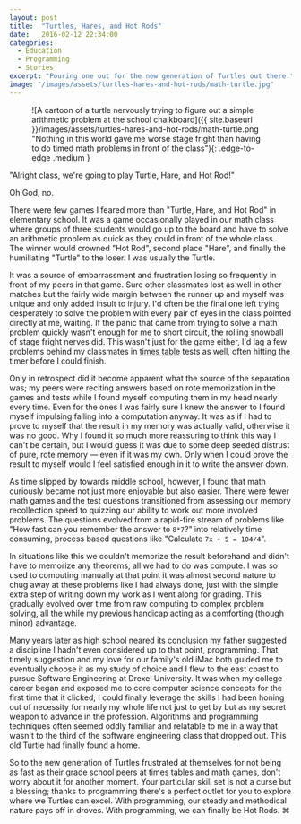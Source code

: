 ```yaml
---
layout: post
title:  "Turtles, Hares, and Hot Rods"
date:   2016-02-12 22:34:00
categories:
  - Education
  - Programming
  - Stories
excerpt: "Pouring one out for the new generation of Turtles out there."
image: "/images/assets/turtles-hares-and-hot-rods/math-turtle.jpg"
---
```


<figure markdown="1">
![A cartoon of a turtle nervously trying to figure out a simple arithmetic problem at the school chalkboard]({{ site.baseurl }}/images/assets/turtles-hares-and-hot-rods/math-turtle.png "Nothing in this world gave me worse stage fright than having to do timed math problems in front of the class"){: .edge-to-edge .medium }
</figure>

"Alright class, we're going to play Turtle, Hare, and Hot Rod!"

Oh God, no.

There were few games I feared more than "Turtle, Hare, and Hot Rod" in elementary school. It was a game occasionally played in our math class where groups of three students would go up to the board and have to solve an arithmetic problem as quick as they could in front of the whole class. The winner would crowned "Hot Rod", second place "Hare", and finally the humiliating "Turtle" to the loser. I was usually the Turtle.

<a id="resume-from-break"></a>
It was a source of embarrassment and frustration losing so frequently in front of my peers in that game. Sure other classmates lost as well in other matches but the fairly wide margin between the runner up and myself was unique and only added insult to injury. I'd often be the final one left trying desperately to solve the problem with every pair of eyes in the class pointed directly at me, waiting. If the panic that came from trying to solve a math problem quickly wasn't enough for me to short circuit, the rolling snowball of stage fright nerves did. This wasn't just for the game either, I'd lag a few problems behind my classmates in [times table](https://en.wikipedia.org/wiki/Multiplication_table) tests as well, often hitting the timer before I could finish.

<!--break-->

Only in retrospect did it become apparent what the source of the separation was; my peers were reciting answers based on rote memorization in the games and tests while I found myself computing them in my head nearly every time. Even for the ones I was fairly sure I knew the answer to I found myself impulsing falling into a computation anyway. It was as if I had to prove to myself that the result in my memory was actually valid, otherwise it was no good. Why I found it so much more reassuring to think this way I can't be certain, but I would guess it was due to some deep seeded distrust of pure, rote memory &mdash; even if it was my own. Only when I could prove the result to myself would I feel satisfied enough in it to write the answer down.

As time slipped by towards middle school, however, I found that math curiously became not just more enjoyable but also easier. There were fewer math games and the test questions transitioned from assessing our memory recollection speed to quizzing our ability to work out more involved problems. The questions evolved from a rapid-fire stream of problems like "How fast can you remember the answer to `8*7`?" into relatively time consuming, process based questions like "Calculate `7x + 5 = 104/4`".

In situations like this we couldn't memorize the result beforehand and didn't have to memorize any theorems, all we had to do was compute. I was so used to computing manually at that point it was almost second nature to chug away at these problems like I had always done, just with the simple extra step of writing down my work as I went along for grading. This gradually evolved over time from raw computing to complex problem solving, all the while my previous handicap acting as a comforting (though minor) advantage.

Many years later as high school neared its conclusion my father suggested a discipline I hadn't even considered up to that point, programming. That timely suggestion and my love for our family's old iMac both guided me to eventually choose it as my study of choice and I flew to the east coast to pursue Software Engineering at Drexel University. It was when my college career began and exposed me to core computer science concepts for the first time that it clicked; I could finally leverage the skills I had been honing out of necessity for nearly my whole life not just to get by but as my secret weapon to advance in the profession. Algorithms and programming techniques often seemed oddly familiar and relatable to me in a way that wasn't to the third of the software engineering class that dropped out. This old Turtle had finally found a home.

So to the new generation of Turtles frustrated at themselves for not being as fast as their grade school peers at times tables and math games, don't worry about it for another moment. Your particular skill set is not a curse but a blessing; thanks to programming there's a perfect outlet for you to explore where we Turtles can excel. With programming, our steady and methodical nature pays off in droves. With programming, we can finally be Hot Rods. ⌘ 